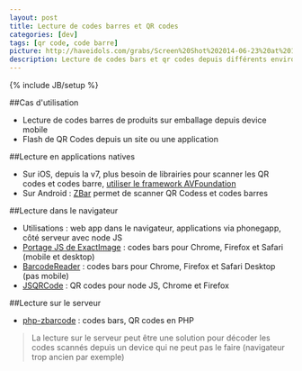 ```yaml
---
layout: post
title: Lecture de codes barres et QR codes
categories: [dev]
tags: [qr code, code barre]
picture: http://haveidols.com/grabs/Screen%20Shot%202014-06-23%20at%2012.13.37.png
description: Lecture de codes bars et qr codes depuis différents environnements
---
```

{% include JB/setup %}

##Cas d'utilisation
- Lecture de codes barres de produits sur emballage depuis device mobile
- Flash de QR Codes depuis un site ou une application

##Lecture en applications natives
- Sur iOS, depuis la v7, plus besoin de librairies pour scanner les QR codes et codes barre, [utiliser le framework AVFoundation](http://www.ama-dev.com/iphone-qr-code-library-ios-7)
- Sur Android : [ZBar](http://sourceforge.net/projects/zbar) permet de scanner QR Codess et codes barres

##Lecture dans le navigateur
- Utilisations : web app dans le navigateur, applications via phonegapp, côté serveur avec node JS
- [Portage JS de ExactImage](http://manuels.github.io/unix-toolbox.js-exact-image/demo) : codes bars pour Chrome, Firefox et Safari (mobile et desktop)
- [BarcodeReader](https://github.com/EddieLa/BarcodeReader) : codes bars pour Chrome, Firefox et Safari Desktop (pas mobile)
- [JSQRCode](https://www.npmjs.org/package/jsqrcode) : QR codes pour node JS, Chrome et Firefox

##Lecture sur le serveur
- [php-zbarcode](https://github.com/mkoppanen/php-zbarcode) : codes bars, QR codes en PHP

> La lecture sur le serveur peut être une solution pour décoder les codes scannés depuis un device qui ne peut pas le faire (navigateur trop ancien par exemple)